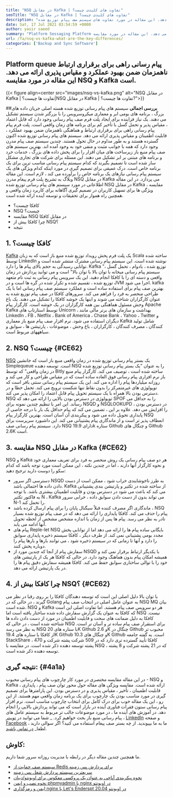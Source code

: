 ```yaml
---
title: "NSQ در مقابل Kafka | تفاوت های کلیدی چیست؟" 
seoTitle: "NSQ در مقابل Kafka | تفاوت های کلیدی چیست؟" 
description: "پلت فرم پیام پیام رسانی راهی برای برقراری ارتباط ناهمزمان ارائه می دهد. این مقاله در مورد تفاوت های سیستم صف پیام توزیع شده NSQ و Kafka است." 
date: Sat, 17 Jul 2021 03:54:59 +0000
author: yasir saeed
summary: "Platform Sessaging Platform راهی برای برقراری ارتباط ناهمزمان ضمن بهبود عملکرد و مقیاس پذیری ارائه می دهد. این مقاله در مورد مقایسه NSQ و Kafka است." 
url: /fa/nsq-vs-kafka-what-are-the-key-differences/
categories: ['Backup and Sync Software']
---
```


## Platform queue پیام رسانی راهی برای برقراری ارتباط ناهمزمان ضمن بهبود عملکرد و مقیاس پذیری ارائه می دهد. این مقاله در مورد مقایسه NSQ و Kafka است.

{{< figure align=center src="images/nsq-vs-kafka.png" alt="NSQ در مقابل Kafka | تفاوت ها چیست؟|NSQ در مقابل Kafka | تفاوت ها چیست؟?">}}


##**بررسی اجمالی**
سیستم های پیام رسانی توزیع شده هسته اصلی جریان داده های بزرگ ، برنامه های بومی ابر و معماری میکروسرویس را با بزرگتر شدن سیستم تشکیل می دهند. یک نیاز فزاینده برای ایجاد پلت فرم صف پیام رسانی وجود دارد که قابل اعتماد ، مقیاس پذیر و تحمل گسل با تأخیر کم برای برنامه های زمان واقعی است. پلت فرم پیام پیام رسانی راهی برای برقراری ارتباط و هماهنگی ناهمزمان ضمن بهبود عملکرد ، قابلیت اطمینان و مقیاس پذیری ارائه می دهد.
سیستم های پیام رسانی توزیع شده اکنون گسترده هستند و به طور مداوم در حال تحول هستند. چندین سیستم صف پیام مدرن وجود دارد که همه با جوانب مثبت و منفی خود به وجود آمده اند. بهترین سیستم های صف پیام منبع باز زیرساخت های میان افزار را برای پخش داده های بزرگ ، خدمات خرد و برنامه های مبتنی بر ابر تشکیل می دهند. این مسئله برای شرکت های تجاری مشکل ساز شده است تا تصمیم بگیرند که کدام سیستم پیام رسانی مناسب ترین برای یک برنامه خاص است. درک عمیقی برای تصمیم گیری در مورد اینکه کدام ویژگی های یک سیستم پیام رسانی نیازهای یک برنامه خاص را برآورده می کند ، لازم است.
این مقاله وبلاگ به تشریح پلت فرم پیغام مدرن NSQ در مقابل Kafka می پردازد. در این مقاله اطلاعاتی در مورد سیستم های پیام رسانی توزیع شده NSQ در مقابل Kafka ، مقایسه ویژگی ها برای تسهیل کاربران در تصمیم گیری آگاهانه برای کاربرد زمان واقعی و همچنین راه هموار برای تحقیقات و توسعه آینده ارائه شده است.
  * کافکا چیست؟
  * NSQ چیست؟
  * مقایسه NSQ در مقابل کافکا
  * چرا کافکا بیش از NSQ؟
  * نتیجه

## 1. کافکا چیست؟
[Kafka][1] یک پلت فرم پخش رویداد توزیع شده منبع باز است که به زبان Scala ساخته شده توسط LinkedIn نوشته شده است. این سیستم پیام رسانی مشترک منتشر شده است و توانایی رسیدگی به حجم بالای پیام ها را دارد. Kafka "توزیع شده ، بادوام ، تحمل گسل ، سیستم پیام رسانی میخانه با توان بالا با توان بالا" است و می توانید پردازش در زمان واقعی و دسته ای را با کافکا انجام دهید. این یک سرویس پیام رسانی به ثبت نام متعهد توزیع شده ، تقسیم شده و تکرار شده در گره ها است و در JVM اجرا می شود. kafka بهترین صف پیام برای استفاده ساده است و عملکرد سیستم صف پیام رسانی اما با یک طراحی منحصر به فرد را فراهم می کند.
سرورهای کافکا در صف پیام توزیع شده به عنوان کارگزاران شناخته می شوند و اینها یک خوشه کافکا را تشکیل می دهند. یک باغ وحش مسئول هماهنگی بین همه کارگزاران در یک خوشه است. کارگزار پیام Apache Kafka توسط استارتاپ های Unicorn ، بهداشت و سازمان های برتر مالی مانند LinkedIn ، FB ، Netflix ، Bank of America ، Chase Bank ، Yahoo ، Twitter و دیگران استفاده می شود. نرم افزار صف پیام منبع باز معماری Kafka شامل تولید کنندگان ، مصرف کنندگان ، کارگزاران ، باغ وحش ، موضوعات ، پارتیشن ها ، سوابق و سیاهههای مربوط است.

## 2. NSQ چیست؟   {#CE62}
[NSQ][2] یک بستر پیام رسانی توزیع شده در زمان واقعی منبع باز است که جانشین Simplequeue است. توسعه دهنده NSQ را به عنوان "یک بستر پیام رسانی توزیع شده در زمان واقعی" که توسط Bitly ساخته شده است ، توصیف می کند. کارگزار پیام منبع باز نرم افزاری پیام رسانی فوق العاده ساده است که در مقیاس طراحی و کار می کند و روزانه میلیاردها پیام را اداره می کند. این یک سیستم پیام رسانی سنتی بافر است که توپولوژی های غیرمتمرکز را بدون نقاط تنها شکست ترویج می کند. تحمل خطا و در دسترس بودن بالا همراه با یک سیستم تحویل پیام قابل اعتماد را امکان پذیر می کند.
NSQ توپولوژی در دسترس بودن بالایی را ارائه می دهد که SPOF را به حداقل می رساند. این امر با تنظیم چندین نمونه برای NSQD و NSQLOOKUPD ، در دسترس بودن را افزایش می دهد. علاوه بر این ، تضمین می کند که پیام حداقل یک بار با درجه خاصی از پایداری تحویل داده می شود و پیکربندی آن آسان است. بهترین کارگزار پیام NSQ انعطاف پذیر تر است و از ماندگاری پیام پشتیبانی می کند. این داشبورد سرپرست براق دارد. سیستم پیام رسانی صف NSQ دارای 19.9k ستاره Github و چنگال های Github 2.6K است.

## 3. مقایسه NSQ در مقابل Kafka   {#CE62}
NSQ و Kafka هر دو صف پیام رسانی یک روش منحصر به فرد برای تعریف معماری خود و نحوه کارگزار آنها دارند ، اما در چندین نکته ، این ممکن است مورد توجه باشد که کدام سکو را دوست دارید ترجیح دهید:
  * دسترسی
اگر سرور NSQD به طرز ناخوشایندی خراب شود ، ممکن است از دست دادن داده ها احتمالی باشد. Kafka از ساخته شده در تکثیر و پارتیشن بندی پشتیبانی می کند که باعث می شود در دسترس بودن و قابلیت اطمینان بیشتری باشد. با توجه به فاکتور تکثیر N ، Kafka می تواند بدون از دست دادن سوابق داده ، خرابی سرور N-1 را تحمل کند.
  * ماندگاری
اگر مصرف کننده قبلاً سیگنال پایان را برای پیام ارسال کرده باشد ، NSQ پیام را حذف می کند.
کافکا پایداری را ارائه می دهد که در صف پیام توزیع شده بسیار نادر به نظر می رسد. پیام ها پس از زمان یا اندازه مشخص مشخص از لحظه تحویل آنها ادامه می یابد.
  * پیام های Reple-let
NSQ بایگانی ساده پیام ها را ارائه می دهد اما از توانایی پخش مجدد بومی پشتیبانی نمی کند.
از طرف دیگر ، کافکا سیستم ذخیره پایداری سوابق را دارد و آنها تا زمانی که در سیستم ذخیره شود ، می توانند بارها و بارها پیام را دوباره پخش کنند.
  * سفارش پیام
از آنجا که چندین مورد از NSQD با یکدیگر ارتباط برقرار نمی کند و همیشه امکان پیام بدون هماهنگ وجود دارد. در حالی که کافکا هر یک از پارتیشن های خود را با توالی ساختاری سوابق حفظ می کند. کافکا همیشه سفارش دقیق پیام ها را در یک پارتیشن ارائه می دهد.

## 4. چرا کافکا بیش از NSQ؟   {#CE62}
با توان بالا دلیل اصلی این است که توسعه دهندگان کافکا را بر روی رقبا در نظر می گیرند ، در حالی که در Golang به عنوان عامل اصلی در انتخاب صف پیام NSQ MQ بیان شده است. NSQ و Kafka هر دو سرویس صف پیام هستند. اما تفاوت اصلی این است که کافکا به عنوان یک گزارش سفارش داده شده ساختار یافته است اما NSQ نیست. کافکا به دلیل ضمانت های سخت و قابلیت اطمینان در مورد از دست دادن داده ها شناخته شده است ، در حالی که NSQ برای استقرار صف پیام ساده تر و آسان تر است.
به نظر می رسد NSQ با ستاره های 20K Github و 2.6K چنگال در Github محبوب تر از کافکا با ستاره های 19.4K Github و چنگال های 10.3K Github است. به گفته جامعه StackShare ، کافکا تأیید گسترده تری دارد که در 509 شرکت پشته شرکت و 470 پشته توسعه دهنده ذکر شده است. در مقایسه با NSQ ، که در 21 پشته شرکت و 8 پشته توسعه دهنده ذکر شده است.

## نتیجه گیری:   {#4a1a}
در این مقاله مقایسه مختصری در مورد کار چارچوب های پیام رسانی محبوب - NSQ و Kafka ارائه شده است. مقایسه ویژگی های مقاله حول محور توان صف پیام ، پایداری ، قابلیت اطمینان ، تأخیر ، مقیاس پذیری و در دسترس بودن. این پارامترها برای تصمیم گیری در مورد مناسب بودن یک چارچوب برای یک برنامه زمان واقعی مهم هستند. از این رو ، این یک مقاله خوب برای درک کامل برای انتخاب چارچوب مناسب است. نرم افزار پیام رسانی ستون فقرات فناوری آینده در بازار است که می تواند پردازش بالایی را انجام دهد. در آموزش های آینده ما ، در مورد موضوعات جالب تر مربوط به سیستم عامل های پیام رسانی منبع باز بحث خواهیم کرد.
_ شما می توانید در [توییتر][3] ، [LinkedIn][4] و صفحه [Facebook][5] ما به ما بپیوندید. از چه بستر صف پیغام استفاده می کنید؟ اگر سوالی دارید ، لطفا_ [در تماس باشید][6].

## کاوش:
ما همچنین چندین مقاله دیگر در رابطه با مدیریت روزانه سرور شما داریم.
  * [سیستم صف حمایت از Redis برای پردازش پس زمینه][7]
  * [سریعترین سیستم پردازش شغل پس زمینه][8]
  * [نحوه پیکربندی آپاچی به عنوان یک پروکسی معکوس برای اوبونتو/دبیان][9]
  * [نحوه نصب و ایمن phpmyadmin با nginx در اوبونتو][10]
  * [ایمن و رمزگذاری nginx با Let's Enderspt در اوبونتو 20.04][11]

  
[1]: https://kafka.apache.org/
[2]: https://nsq.io/
[3]: https://twitter.com/containerize_co
[4]: https://www.linkedin.com/company/containerize/
[5]: http://facebook.com/containerize
[6]: mailto:yasir.saeed@aspose.com
[7]: https://products.containerize.com/message-queue-software/resque/
[8]: https://products.containerize.com/message-queue-software/sidekiq/
[9]: https://blog.containerize.com/web-server-solution-stack/how-to-configure-apache-as-a-reverse-proxy-for-ubuntudebian/
[10]: https://blog.containerize.com/web-server-solution-stack/how-to-install-and-secure-phpmyadmin-with-nginx-on-ubuntu/
[11]: https://blog.containerize.com/web-server-solution-stack/how-to-secure-nginx-with-letsencrypt-on-ubuntu-20-04/
